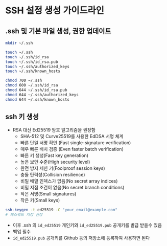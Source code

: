 # SSH 설정 생성 가이드라인
## .ssh 및 기본 파일 생성, 권한 업데이트
```bash
mkdir ~/.ssh

touch ~/.ssh
touch ~/.ssh/id_rsa
touch ~/.ssh/id_rsa.pub  
touch ~/.ssh/authorized_keys
touch ~/.ssh/known_hosts

chmod 700 ~/.ssh
chmod 600 ~/.ssh/id_rsa
chmod 644 ~/.ssh/id_rsa.pub  
chmod 644 ~/.ssh/authorized_keys
chmod 644 ~/.ssh/known_hosts
```
## ssh 키 생성
- RSA 대신 Ed25519 암호 알고리즘을 권장함
    - SHA-512 및 Curve25519를 사용한 EdDSA 서명 체계
    - 빠른 단일 서명 확인 (Fast single-signature verification)
    - 매우 빠른 배치 검증 (Even faster batch verification)
    - 빠른 키 생성(Fast key generation)
    - 높은 보안 수준(High security level)
    - 완전 방지 세션 키(Foolproof session keys)
    - 충돌 탄력성(Collision resilience)
    - 비밀 배열 인덱스가 없음(No secret array indices)
    - 비밀 지점 조건이 없음(No secret branch conditions)
    - 작은 서명(Small signatures)
    - 작은 키(Small keys)
```bash
ssh-keygen -t ed25519 -C "your_email@example.com"
# 패스워드 지정 권장
```

- 이후 .ssh 의 ```id_ed25519``` 개인키와 ```id_ed25519.pub``` 공개키를 발급 받을수 있음
- 백업 필수
- ```id_ed25519.pub``` 공개키를 Github 등의 저장소에 등록하여 사용하면 된다